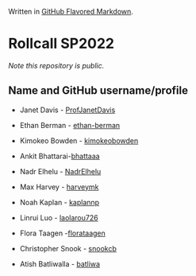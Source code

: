 Written in [GitHub Flavored Markdown](https://help.github.com/articles/github-flavored-markdown).

Rollcall SP2022
===============

_Note this repository is public._

Name and GitHub username/profile
--------------------------------
* Janet Davis - [ProfJanetDavis](https://github.com/ProfJanetDavis)

* Ethan Berman - [ethan-berman](https://github.com/ethan-berman)
* Kimokeo Bowden - [kimokeobowden](https://https://github.com/kimokeobowden)
* Ankit Bhattarai-[bhattaaa](https://github.com/bhattaaa)
* Nadr Elhelu - [NadrElhelu](https://github.com/NadrElhelu)
* Max Harvey - [harveymk](https://github.com/harveymk)
* Noah Kaplan - [kaplannp](https://github.com/kaplannp)
* Linrui Luo - [laolarou726](https://github.com/laolarou726)
* Flora Taagen -[florataagen](https://gitub.com/florataagen)
* Christopher Snook - [snookcb](https://github.com/snookcb)
* Atish Batliwalla - [batliwa](https://github.com/batliwa)
